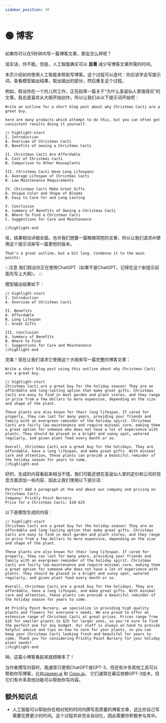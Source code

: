 ```yaml
---
sidebar_position: 30
---
```


# 🟢 博客

如果你可以在5秒钟内写一篇博客文章，那会怎么样呢？

说实话，你不能。但是，人工智能确实可以 **显著** 减少写博客文章所需的时间。

本页介绍如何使用人工智能来帮助写博客。这个过程可以迭代：你应该学会写提示词，查看模型输出结果，取出输出的部分，然后重复这个过程。

例如，假设你在一个托儿所工作，正在起草一篇关于“为什么圣诞仙人掌值得买”的文章。我总是喜欢从大纲开始创作，所以让我们从以下提示词开始吧：

```text
Write an outline for a short blog post about why Christmas Cacti are a great buy.

here are many products which attempt to do this, but you can often get consistent results doing it yourself. 

// highlight-start
I. Introduction
A. Overview of Christmas Cacti
B. Benefits of owning a Christmas Cacti

II. Christmas Cacti Are Affordable
A. Cost of Christmas Cacti
B. Comparison to Other Houseplants

III. Christmas Cacti Have Long Lifespans
A. Average Lifespan of Christmas Cacti
B. Low Maintenance Requirements

IV. Christmas Cacti Make Great Gifts
A. Unique Color and Shape of Blooms
B. Easy to Care for and Long Lasting

V. Conclusion
A. Summary of Benefits of Owning a Christmas Cacti 
B. Where to Find a Christmas Cacti 
C. Suggestions for Care and Maintenance

//highlight-end
```


哇，结果相当详细全面。也许我们想要一篇略微简短的文章，所以让我们请求AI使用这个提示词来写一篇更短的版本。


```text
That's a great outline, but a bit long. Condense it to the main points:
```

:::注意
我们假设你正在使用ChatGPT（如果不是ChatGPT，记得在这个新提示前面先写上大纲）。
:::

模型输出结果如下：
```text
// highlight-start
I. Introduction 
A. Overview of Christmas Cacti 

II. Benefits 
A. Affordable 
B. Long Lifespan 
C. Great Gifts 

III. Conclusion 
A. Summary of Benefits 
B. Where to Find 
C. Suggestions for Care and Maintenance
//highlight-end
```

完美！现在让我们请求它使用这个大纲来写一篇完整的博客文章：

```text
Write a short blog post using this outline about why Christmas Cacti are a great buy.

// highlight-start
Christmas Cacti are a great buy for the holiday season! They are an affordable and long-lasting option that make great gifts. Christmas Cacti are easy to find in most garden and plant stores, and they range in price from a few dollars to more expensive, depending on the size and shape of the plant.

These plants are also known for their long lifespan. If cared for properly, they can last for many years, providing your friends and family with an evergreen reminder of the holiday spirit. Christmas Cacti are fairly low maintenance and require minimal care, making them a great option for someone who does not have a lot of experience with plants. They should be placed in a bright and sunny spot, watered regularly, and given plant food every month or so. 

Overall, Christmas Cacti are a great buy for the holidays. They are affordable, have a long lifespan, and make great gifts. With minimal care and attention, these plants can provide a beautiful reminder of the holiday season for years to come.
//highlight-end
```

好的，生成的内容看起来相当不错。我们可能还想在圣诞仙人掌的定价和公司的信息方面添加一些内容，因此让我们使用以下提示词：


```text
Perfect! Add a paragraph at the end about our company and pricing on Christmas Cacti.
Company: Prickly Point Nursery
Price for a Christmas Cacti: $10-$25
```

以下是模型生成的内容：

```text
// highlight-start
Christmas Cacti are a great buy for the holiday season! They are an affordable and long-lasting option that make great gifts. Christmas Cacti are easy to find in most garden and plant stores, and they range in price from a few dollars to more expensive, depending on the size and shape of the plant.

These plants are also known for their long lifespan. If cared for properly, they can last for many years, providing your friends and family with an evergreen reminder of the holiday spirit. Christmas Cacti are fairly low maintenance and require minimal care, making them a great option for someone who does not have a lot of experience with plants. They should be placed in a bright and sunny spot, watered regularly, and given plant food every month or so. 

Overall, Christmas Cacti are a great buy for the holidays. They are affordable, have a long lifespan, and make great gifts. With minimal care and attention, these plants can provide a beautiful reminder of the holiday season for years to come.

At Prickly Point Nursery, we specialize in providing high quality plants and flowers for everyone's needs. We are proud to offer an extensive range of Christmas Cacti at great prices. Prices range from $10 for smaller plants to $25 for larger ones, so you're sure to find the perfect one for any budget. Our staff is always on hand to provide helpful advice and tips on how to care for your plants, so you can keep your Christmas Cacti looking fresh and beautiful for years to come. Thank you for considering Prickly Point Nursery for your holiday plant needs!
//highlight-end
```

呐，这篇小博客看起来就顺眼多了！

当作者撰写内容时，我通常只使用ChatGPT或GPT-3，但还有许多其他工具可以帮助你写博客，比如[Jasper.ai](https://www.jasper.ai/) 和 [Copy.ai](https://www.copy.ai/)。 它们通常在幕后依赖GPT-3技术，但它们有许多其他功能可以帮助你写内容。

## 额外知识点

- 人工智能可以帮助你在相对短的时间内撰写高质量的博客文章，这比你自己写需要花费更少的时间。这个过程并非完全自动化，因此需要你积极参与其中。





